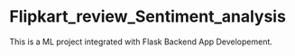 # Flipkart_review_Sentiment_analysis
This is a ML project integrated with Flask Backend App Developement.
